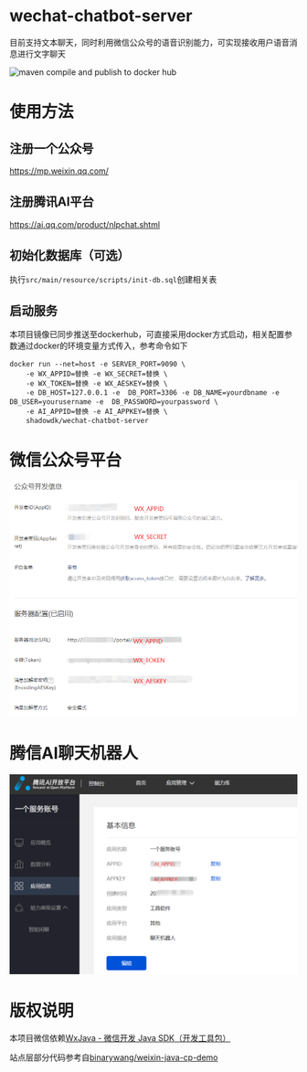 # wechat-chatbot-server
目前支持文本聊天，同时利用微信公众号的语音识别能力，可实现接收用户语音消息进行文字聊天

![maven compile and publish to docker hub](https://github.com/liuhe36/wechat-chatbot-server/workflows/maven%20compile%20and%20publish%20to%20docker%20hub/badge.svg)

# 使用方法

## 注册一个公众号
https://mp.weixin.qq.com/

## 注册腾讯AI平台
https://ai.qq.com/product/nlpchat.shtml

## 初始化数据库（可选）
执行`src/main/resource/scripts/init-db.sql`创建相关表

## 启动服务
本项目镜像已同步推送至dockerhub，可直接采用docker方式启动，相关配置参数通过docker的环境变量方式传入，参考命令如下
```
docker run --net=host -e SERVER_PORT=9090 \
    -e WX_APPID=替换 -e WX_SECRET=替换 \
    -e WX_TOKEN=替换 -e WX_AESKEY=替换 \
    -e DB_HOST=127.0.0.1 -e  DB_PORT=3306 -e DB_NAME=yourdbname -e  DB_USER=yourusername -e  DB_PASSWORD=yourpassword \
    -e AI_APPID=替换 -e AI_APPKEY=替换 \
    shadowdk/wechat-chatbot-server
```

# 微信公众号平台

![微信公众平台配置](https://raw.githubusercontent.com/liuhe36/resource/master/wechat-chatbot-server/images/wechat-config.png)

# 腾信AI聊天机器人

![腾讯AI配置](https://raw.githubusercontent.com/liuhe36/resource/master/wechat-chatbot-server/images/tencent-ai-config.png)

# 版权说明

本项目微信依赖<a href="https://github.com/Wechat-Group/WxJava" target="_blank">WxJava - 微信开发 Java SDK（开发工具包）</a>

站点层部分代码参考自<a href="https://github.com/binarywang/weixin-java-cp-demo" target="_blank">binarywang/weixin-java-cp-demo</a>